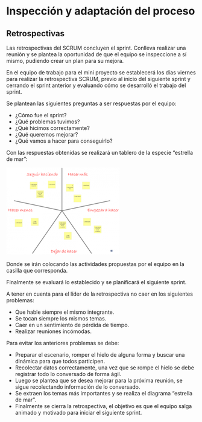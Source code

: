 # Inspección y adaptación del proceso

## Retrospectivas

Las retrospectivas del SCRUM concluyen el sprint. Conlleva realizar una reunión y se plantea la oportunidad de que el equipo se inspeccione a sí mismo, pudiendo crear un plan para su mejora.

En el equipo de trabajo para el mini proyecto se establecerá los días viernes para realizar la retrospectiva SCRUM, previo al inicio del siguiente sprint y cerrando el sprint anterior y evaluando cómo se desarrolló el trabajo del sprint.

Se plantean las siguientes preguntas a ser respuestas por el equipo:

- ¿Cómo fue el sprint?
- ¿Qué problemas tuvimos?
- ¿Qué hicimos correctamente?
- ¿Qué queremos mejorar?
- ¿Qué vamos a hacer para conseguirlo?

Con las respuestas obtenidas se realizará un tablero de la especie “estrella de mar”:

![Imágen de estrella de mar](../Recursos/EstrellaDeMar.png "Imágen de estrella de mar")

Donde se irán colocando las actividades propuestas por el equipo en la casilla que corresponda.

Finalmente se evaluará lo establecido y se planificará el siguiente sprint.

A tener en cuenta para el líder de la retrospectiva no caer en los siguientes problemas:

- Que hable siempre el mismo integrante.
- Se tocan siempre los mismos temas.
- Caer en un sentimiento de pérdida de tiempo.
- Realizar reuniones incómodas.

Para evitar los anteriores problemas se debe:

- Preparar el escenario, romper el hielo de alguna forma y buscar una dinámica para que todos participen.
- Recolectar datos correctamente, una vez que se rompe el hielo se debe registrar todo lo conversado de forma ágil.
- Luego se plantea que se desea mejorar para la próxima reunión, se sigue recolectando información de lo conversado.
- Se extraen los temas más importantes y se realiza el diagrama “estrella de mar”.
- Finalmente se cierra la retrospectiva, el objetivo es que el equipo salga animado y motivado para iniciar el siguiente sprint.